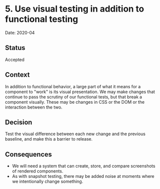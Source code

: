 # 5. Use visual testing in addition to functional testing

Date: 2020-04

## Status

Accepted

## Context

In addition to functional behavior, a large part of what it means for a component to "work" is its visual presentation.
We may make changes that continue to pass the scrutiny of our functional tests, but that break a component visually.
These may be changes in CSS or the DOM or the interaction between the two.

## Decision

Test the visual difference between each new change and the previous baseline, and make this a barrier to release.

## Consequences

- We will need a system that can create, store, and compare screenshots of rendered components.
- As with snapshot testing, there may be added noise at moments where we intentionally change something.
